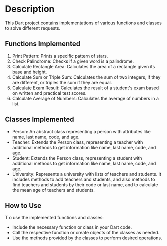 # Description
This Dart project contains implementations of various functions and classes to solve different requests.

## Functions Implemented
1. Print Pattern: Prints a specific pattern of stars.
2. Check Palindrome: Checks if a given word is a palindrome.
3. Calculate Rectangle Area: Calculates the area of a rectangle given its base and height.
4. Calculate Sum or Triple Sum: Calculates the sum of two integers, if they are different, or triples the sum if they are equal.
5. Calculate Exam Result: Calculates the result of a student's exam based on written and practical test scores.
6. Calculate Average of Numbers: Calculates the average of numbers in a list.

## Classes Implemented
- Person: An abstract class representing a person with attributes like name, last name, code, and age.
- Teacher: Extends the Person class, representing a teacher with additional methods to get information like name, last name, code, and age.
- Student: Extends the Person class, representing a student with additional methods to get information like name, last name, code, and age.
- University: Represents a university with lists of teachers and students. It includes methods to add teachers and students, and also methods to find teachers and students by their code or last name, and to calculate the mean age of teachers and students.

## How to Use
T o use the implemented functions and classes:

- Include the necessary function or class in your Dart code.
- Call the respective function or create objects of the classes as needed.
- Use the methods provided by the classes to perform desired operations.
